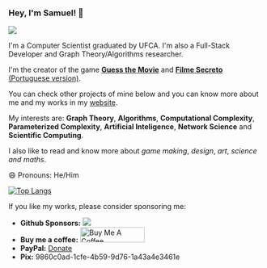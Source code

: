 ### Hey, I'm Samuel! 👋

![](https://komarev.com/ghpvc/?username=csamuelsm)

I'm a Computer Scientist graduated by UFCA. I'm also a Full-Stack Developer and Graph Theory/Algorithms researcher.

I'm the creator of the game [**Guess the Movie**](https://guess-the-movie-one.vercel.app/) and [**Filme Secreto** (Portuguese version)](https://filme-secreto.vercel.app/).

You can check other projects of mine below and you can know more about me and my works in my [website](https://meu-blog-csamuelsm.vercel.app/).

My interests are: **Graph Theory**, **Algorithms**, **Computational Complexity**, **Parameterized Complexity**, **Artificial Inteligence**, **Network Science** and **Scientific Computing**.

I also like to read and know more about *game making*, *design*, *art*, *science and maths*.

😄 Pronouns: He/Him

[![Top Langs](https://github-readme-stats.vercel.app/api/top-langs/?username=csamuelsm&layout=compact)](https://github.com/anuraghazra/github-readme-stats)

If you like my works, please consider sponsoring me:

- **Github Sponsors:** [![](https://img.shields.io/static/v1?label=Sponsor&message=%E2%9D%A4&logo=GitHub&color=%23fe8e86)](https://github.com/sponsors/csamuelssm)
- **Buy me a coffee:** <a href="https://www.buymeacoffee.com/csamuelssm" target="_blank"><img src="https://cdn.buymeacoffee.com/buttons/default-orange.png" alt="Buy Me A Coffee" height="30" width="127"></a>
- **PayPal:** [Donate](https://www.paypal.com/donate/?hosted_button_id=DE9ZRCNT78QW4)
- **Pix:** 9860c0ad-1cfe-4b59-9d76-1a43a4e3461e

<!--
**csamuelsm/csamuelsm** is a ✨ _special_ ✨ repository because its `README.md` (this file) appears on your GitHub profile.

Here are some ideas to get you started:

- 🔭 I’m currently working on ...
- 🌱 I’m currently learning ...
- 👯 I’m looking to collaborate on ...
- 🤔 I’m looking for help with ...
- 💬 Ask me about ...
- 📫 How to reach me: ...
- 😄 Pronouns: ...
- ⚡ Fun fact: ...
-->
